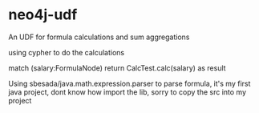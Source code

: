 # neo4j-udf
 An UDF for formula calculations and sum aggregations
 
 using cypher to do the calculations
 
 match (salary:FormulaNode) return CalcTest.calc(salary) as result
 
 Using sbesada/java.math.expression.parser to parse formula, it's my first java project, dont know how import the lib, sorry to copy the src into my project
